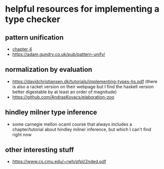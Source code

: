 # helpful resources for implementing a type checker

## pattern unification
- [chapter 4](https://adam.gundry.co.uk/pub/thesis/thesis-2013-12-03.pdf)
- https://adam.gundry.co.uk/pub/pattern-unify/

## normalization by evaluation
- https://davidchristiansen.dk/tutorials/implementing-types-hs.pdf (there is also a racket version on their webpage but I find the haskell version better digestable by at least an order of magnitude)
- https://github.com/AndrasKovacs/elaboration-zoo

## hindley milner type inference
- some carnegie mellon ocaml course that always includes a chapter/tutorial about hindley milner inference, but which I can't find right now


## other interesting stuff
- https://www.cs.cmu.edu/~rwh/pfpl/2nded.pdf
